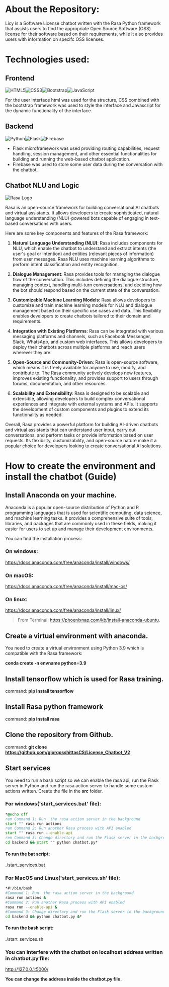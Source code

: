 # About the Repository:

Licy is a Software License chatbot written with the Rasa Python framework that assists users to find the appropriate Open Source Software (OSS) license for their software based on their requirements, while it also provides users with information on specifc OSS licenses.


# Technologies used:


## Frontend

![HTML5](https://img.shields.io/badge/html5-%23E34F26.svg?style=for-the-badge&logo=html5&logoColor=white)![CSS3](https://img.shields.io/badge/css3-%231572B6.svg?style=for-the-badge&logo=css3&logoColor=white)![Bootstrap](https://img.shields.io/badge/bootstrap-%238511FA.svg?style=for-the-badge&logo=bootstrap&logoColor=white)![JavaScript](https://img.shields.io/badge/javascript-%23323330.svg?style=for-the-badge&logo=javascript&logoColor=%23F7DF1E)

For the user interface html was used for the structure, CSS combined with the bootstrap framework was used to style the interface and Javascript for the dynamic functionality of the interface.

## Backend
![Python](https://img.shields.io/badge/python-3670A0?style=for-the-badge&logo=python&logoColor=ffdd54)![Flask](https://img.shields.io/badge/flask-%23000.svg?style=for-the-badge&logo=flask&logoColor=white)![Firebase](https://img.shields.io/badge/firebase-%23039BE5.svg?style=for-the-badge&logo=firebase)

 - Flask microframework was used providing routing capabilities, request handling, session management, and other essential functionalities for building and running the web-based chatbot application.
 - Firebase was used to store some user data during the conversation with the chatbot.

## Chatbot NLU and Logic
![Rasa Logo](https://assets-global.website-files.com/62b47d61d86f711fb67c73ce/63e7d3977c60db242ac49c9e_Rasa.webp)

Rasa is an open-source framework for building conversational AI chatbots and virtual assistants. It allows developers to create sophisticated, natural language understanding (NLU)-powered bots capable of engaging in text-based conversations with users.

Here are some key components and features of the Rasa framework:

1.  **Natural Language Understanding (NLU)**: Rasa includes components for NLU, which enable the chatbot to understand and extract intents (the user's goal or intention) and entities (relevant pieces of information) from user messages. Rasa NLU uses machine learning algorithms to perform intent classification and entity recognition.
    
2.  **Dialogue Management**: Rasa provides tools for managing the dialogue flow of the conversation. This includes defining the dialogue structure, managing context, handling multi-turn conversations, and deciding how the bot should respond based on the current state of the conversation.
    
3.  **Customizable Machine Learning Models**: Rasa allows developers to customize and train machine learning models for NLU and dialogue management based on their specific use cases and data. This flexibility enables developers to create chatbots tailored to their domain and requirements.
    
4.  **Integration with Existing Platforms**: Rasa can be integrated with various messaging platforms and channels, such as Facebook Messenger, Slack, WhatsApp, and custom web interfaces. This allows developers to deploy their chatbots across multiple platforms and reach users wherever they are.
    
5.  **Open-Source and Community-Driven**: Rasa is open-source software, which means it is freely available for anyone to use, modify, and contribute to. The Rasa community actively develops new features, improves existing functionality, and provides support to users through forums, documentation, and other resources.
    
6.  **Scalability and Extensibility**: Rasa is designed to be scalable and extensible, allowing developers to build complex conversational experiences and integrate with external systems and APIs. It supports the development of custom components and plugins to extend its functionality as needed.
    

Overall, Rasa provides a powerful platform for building AI-driven chatbots and virtual assistants that can understand user input, carry out conversations, and perform tasks or provide information based on user requests. Its flexibility, customizability, and open-source nature make it a popular choice for developers looking to create conversational AI solutions.

# How to create the environment and install the chatbot (Guide)

## Install Anaconda on your machine.

Anaconda is a popular open-source distribution of Python and R programming languages that is used for scientific computing, data science, and machine learning tasks. It provides a comprehensive suite of tools, libraries, and packages that are commonly used in these fields, making it easier for users to set up and manage their development environments.

You can find the installation process: 

### On windows:
https://docs.anaconda.com/free/anaconda/install/windows/

### On macOS:
https://docs.anaconda.com/free/anaconda/install/mac-os/

### On linux:
https://docs.anaconda.com/free/anaconda/install/linux/

> From Terminal: https://phoenixnap.com/kb/install-anaconda-ubuntu.

## Create a virtual environment with anaconda.
You need to create a virtual environment using Python 3.9 which is compatible with the Rasa framework:

**conda create -n envname python**=**3.9**

## Install tensorflow which is used for Rasa training.

command:
**pip install tensorflow**

## Install Rasa python framework
command:
**pip install rasa**

## Clone the repository from Github.
command:
**git clone https://github.com/giorgosshittasCS/License_Chatbot_V2**

## Start services

You need to run a bash script so we can enable the rasa api, run the Flask server in Python and run the rasa action server to handle some custom actions written. Create the file in the **src** folder.

### For windows('start_services.bat' file):

```bat
*@echo off
rem Command 1: Run  the rasa action server in the background
start "" rasa run actions
rem Command 2: Run another Rasa process with API enabled
start "" rasa run --enable-api
rem Command 3: Change directory and run the Flask server in the background
cd backend && start "" python chatbot.py*
```
#### To run the bat script: 
./start_services.bat


### For MacOS and Linux('start_services.sh' file):
```bash
*#!/bin/bash
#Command 1: Run  the rasa action server in the background
rasa run actions &
#Command 2: Run another Rasa process with API enabled
rasa run --enable-api &
#Command 3: Change directory and run the Flask server in the background
cd backend && python chatbot.py &*
```

#### To run the bash script: 
./start_services.sh

### You can interfere with the chatbot on localhost address written in chatbot.py file: 

http://127.0.0.1:5000/

**You can change the address inside the chatbot.py file.**

